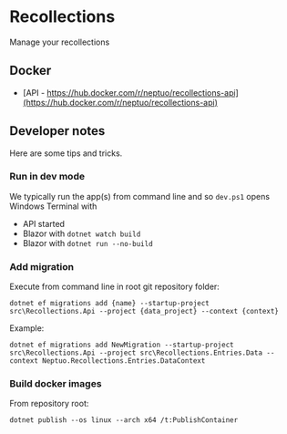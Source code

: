 # Recollections
Manage your recollections

## Docker
 - [API - https://hub.docker.com/r/neptuo/recollections-api](https://hub.docker.com/r/neptuo/recollections-api)

## Developer notes
Here are some tips and tricks.

### Run in dev mode
We typically run the app(s) from command line and so `dev.ps1` opens Windows Terminal with
- API started
- Blazor with `dotnet watch build`
- Blazor with `dotnet run --no-build`

### Add migration
Execute from command line in root git repository folder:
```
dotnet ef migrations add {name} --startup-project src\Recollections.Api --project {data_project} --context {context}
```

Example:
```
dotnet ef migrations add NewMigration --startup-project src\Recollections.Api --project src\Recollections.Entries.Data --context Neptuo.Recollections.Entries.DataContext
```

### Build docker images
From repository root:
```
dotnet publish --os linux --arch x64 /t:PublishContainer
```
